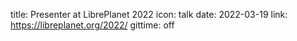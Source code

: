 title: Presenter at LibrePlanet 2022
icon: talk
date: 2022-03-19
link: https://libreplanet.org/2022/
gittime: off
